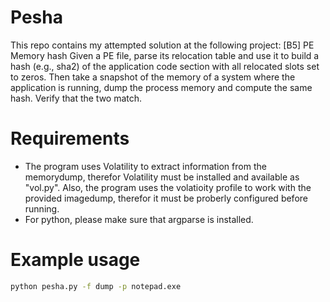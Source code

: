# Pesha

This repo contains my attempted solution at the following project:
[B5] PE Memory hash
Given a PE file, parse its relocation table and use it to build a hash (e.g., sha2) of the application code section with all relocated slots set to zeros.
Then take a snapshot of the memory of a system where the application is running, dump the process memory and compute the same hash. Verify that the two match.

# Requirements
 - The program uses Volatility to extract information from the memorydump, therefor Volatility must be installed and available as "vol.py". Also, the program uses the volatioity profile to work with the provided imagedump, therefor it must be proberly configured before running.
 - For python, please make sure that argparse is installed.

# Example usage
```sh
python pesha.py -f dump -p notepad.exe
```
